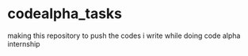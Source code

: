 # codealpha_tasks
making this repository to push the codes i write while doing code alpha internship
